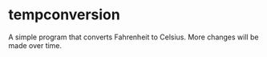 # tempconversion
A simple program that converts Fahrenheit to Celsius. More changes will be made over time. 
